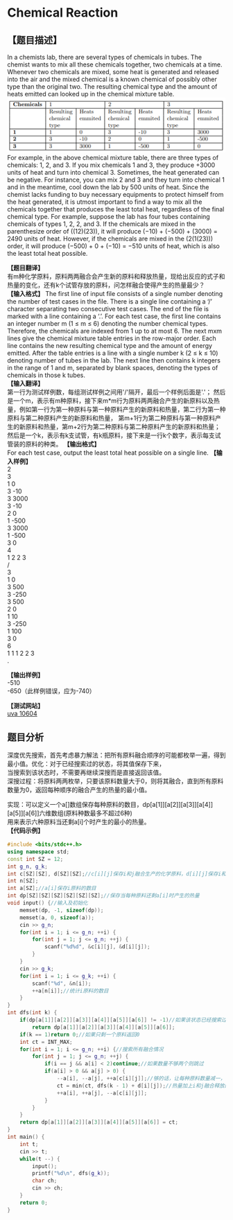 ﻿# Chemical Reaction
 ## 【题目描述】
In a chemists lab, there are several types of chemicals in tubes. The chemist wants to mix all these
chemicals together, two chemicals at a time. Whenever two chemicals are mixed, some heat is generated
and released into the air and the mixed chemical is a known chemical of possibly other type than the
original two. The resulting chemical type and the amount of heats emitted can looked up in the chemical
mixture table.  
![](images/uva10604.png)  
For example, in the above chemical mixture table, there are three types of chemicals: 1, 2, and 3. If
you mix chemicals 1 and 3, they produce +3000 units of heat and turn into chemical 3. Sometimes, the
heat generated can be negative. For instance, you can mix 2 and 3 and they turn into chemical 1 and in
the meantime, cool down the lab by 500 units of heat. Since the chemist lacks funding to buy necessary
equipments to protect himself from the heat generated, it is utmost important to find a way to mix all the
chemicals together that produces the least total heat, regardless of the final chemical type. For example,
suppose the lab has four tubes containing chemicals of types 1, 2, 2, and 3. If the chemicals are mixed
in the parenthesize order of ((12)(23)), it will produce (−10) + (−500) + (3000) = 2490 units of heat.
However, if the chemicals are mixed in the (2(1(23))) order, it will produce (−500) + 0 + (−10) = −510
units of heat, which is also the least total heat possible.

**【题目翻译】**  
有m种化学原料，原料两两融合会产生新的原料和释放热量，现给出反应的式子和热量的变化，还有k个试管存放的原料，问怎样融合使得产生的热量最少？  
**【输入格式】**
The first line of input file consists of a single number denoting the number of test cases in the file.
There is a single line containing a ‘/’ character separating two consecutive test cases. The end of the
file is marked with a line containing a ‘.’. For each test case, the first line contains an integer number
m (1 ≤ m ≤ 6) denoting the number chemical types. Therefore, the chemicals are indexed from 1 up
to at most 6. The next mxm lines give the chemical mixture table entries in the row-major order. Each
line contains the new resulting chemical type and the amount of energy emitted. After the table entries
is a line with a single number k (2 ≤ k ≤ 10) denoting number of tubes in the lab. The next line then
contains k integers in the range of 1 and m, separated by blank spaces, denoting the types of chemicals
in those k tubes.  
**【输入翻译】**  
第一行为测试样例数，每组测试样例之间用'/'隔开，最后一个样例后面是'.'；
然后是一个m，表示有m种原料，接下来m*m行为原料两两融合产生的新原料以及热量，例如第一行为第一种原料与第一种原料产生的新原料和热量，第二行为第一种原料与第二种原料产生的新原料和热量，
第m+1行为第二种原料与第一种原料产生的新原料和热量，第m+2行为第二种原料与第二种原料产生的新原料和热量；
然后是一个k，表示有k支试管，有k瓶原料，接下来是一行k个数字，表示每支试管装的原料的种类。
 **【输出格式】**  
For each test case, output the least total heat possible on a single line.
 **【输入样例】**  
2  
3  
1 0  
3 -10  
3 3000  
3 -10  
2 0  
1 -500  
3 3000  
1 -500  
3 0  
4  
1 2 2 3  
/  
3  
1 0  
3 500  
3 -250  
3 500  
2 0  
1 10  
3 -250  
1 100  
3 0  
6  
1 1 1 2 2 3  
.  

 **【输出样例】**  
-510  
-650（此样例错误，应为-740）  

 **【测试网站】**  
 [uva 10604](https://vjudge.net/problem/UVA-10604)  
 ## 题目分析  
深度优先搜索，首先考虑暴力解法：把所有原料融合顺序的可能都枚举一遍，得到最小值。优化：对于已经搜索过的状态，将其值保存下来，  
当搜索到该状态时，不需要再继续深搜而是直接返回该值。  
深搜过程：将原料两两枚举，只要该原料数量大于0，则将其融合，直到所有原料数量为0，返回每种顺序的融合产生的热量的最小值。

实现：可以定义一个a[]数组保存每种原料的数目，dp[a[1]][a[2]][a[3]][a[4]][a[5]][a[6]]六维数组(原料种数最多不超过6种)  
用来表示六种原料当还剩a[i]个时产生的最小的热量。  
 **【代码示例】**
```c++
#include <bits/stdc++.h>
using namespace std;
const int SZ = 12;
int g_n, g_k;
int c[SZ][SZ], d[SZ][SZ];//c[i][j]保存i和j融合生产的化学原料，d[i][j]保存i和j融合释放的热量
int n[SZ];
int a[SZ];//a[i]保存i原料的数目
int dp[SZ][SZ][SZ][SZ][SZ][SZ];//保存当每种原料还剩a[i]时产生的热量
void input() {//输入及初始化
    memset(dp, -1, sizeof(dp));
    memset(a, 0, sizeof(a));
    cin >> g_n;
    for(int i = 1; i <= g_n; ++i) {
        for(int j = 1; j <= g_n; ++j) {
            scanf("%d%d", &c[i][j], &d[i][j]);
        }
    }
    cin >> g_k;
    for(int i = 1; i <= g_k; ++i) {
        scanf("%d", &n[i]);
        ++a[n[i]];//统计i原料的数目
    }
}
int dfs(int k) {
    if(dp[a[1]][a[2]][a[3]][a[4]][a[5]][a[6]] != -1)//如果该状态已经搜索过就直接返回值
        return dp[a[1]][a[2]][a[3]][a[4]][a[5]][a[6]];
    if(k == 1)return 0;//如果只剩一个原料返回0
    int ct = INT_MAX;
    for(int i = 1; i <= g_n; ++i) {//搜索所有融合情况
        for(int j = 1; j <= g_n; ++j) {
            if(i == j && a[i] < 2)continue;//如果数量不够两个则跳过
            if(a[i] > 0 && a[j] > 0) {
                --a[i], --a[j], ++a[c[i][j]];//够的话，让每种原料数量减一，融合生成的原料数量加一
                ct = min(ct, dfs(k - 1) + d[i][j]);//热量加上i和j融合释放的热量
                ++a[i], ++a[j], --a[c[i][j]];
            }
        }
    }
    return dp[a[1]][a[2]][a[3]][a[4]][a[5]][a[6]] = ct;
}
int main() {
    int t;
    cin >> t;
    while(t --) {
        input();
        printf("%d\n", dfs(g_k));
        char ch;
        cin >> ch;
    }
    return 0;
}

```